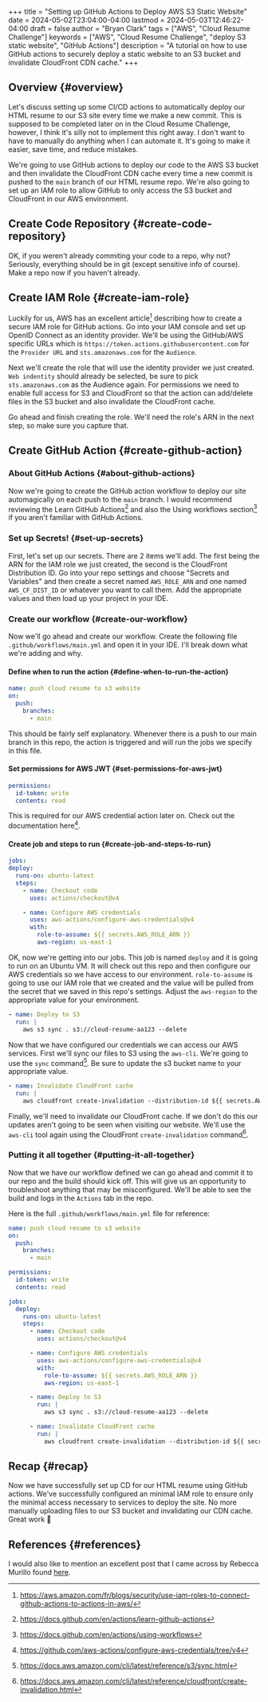 +++
title = "Setting up GitHub Actions to Deploy AWS S3 Static Website"
date = 2024-05-02T23:04:00-04:00
lastmod = 2024-05-03T12:46:22-04:00
draft = false
author = "Bryan Clark"
tags = ["AWS", "Cloud Resume Challenge"]
keywords = ["AWS", "Cloud Resume Challenge", "deploy S3 static website", "GitHub Actions"]
description = "A tutorial on how to use GitHub actions to securely deploy a static website to an S3 bucket and invalidate CloudFront CDN cache."
+++

## Overview {#overview}

Let's discuss setting up some CI/CD actions to automatically deploy our HTML resume to our S3 site every time we make a new commit. This is supposed to be completed later on in the Cloud Resume Challenge, however, I think it's silly not to implement this right away. I don't want to have to manually do anything when I can automate it. It's going to make it easier, save time, and reduce mistakes.

We're going to use GitHub actions to deploy our code to the AWS S3 bucket and then invalidate the CloudFront CDN cache every time a new commit is pushed to the `main` branch of our HTML resume repo. We're also going to set up an IAM role to allow GitHub to only access the S3 bucket and CloudFront in our AWS environment.


## Create Code Repository {#create-code-repository}

OK, if you weren't already commiting your code to a repo, why not? Seriously, everything should be in git (except sensitive info of course). Make a repo now if you haven't already.


## Create IAM Role {#create-iam-role}

Luckily for us, AWS has an excellent article[^fn:1] describing how to create a secure IAM role for GitHub actions. Go into your IAM console and set up OpenID Connect as an identity provider. We'll be using the GitHub/AWS specific URLs which is `https://token.actions.githubusercontent.com` for the `Provider URL` and `sts.amazonaws.com` for the `Audience`.

Next we'll create the role that will use the identity provider we just created. `Web indentity` should already be selected, be sure to pick `sts.amazonaws.com` as the Audience again. For permissions we need to enable full access for S3 and CloudFront so that the action can add/delete files in the S3 bucket and also invalidate the CloudFront cache.

Go ahead and finish creating the role. We'll need the role's ARN in the next step, so make sure you capture that.


## Create GitHub Action {#create-github-action}


### About GitHub Actions {#about-github-actions}

Now we're going to create the GitHub action workflow to deploy our site automagically on each push to the `main` branch. I would recommend reviewing the Learn GitHub Actions[^fn:2] and also the Using workflows section[^fn:3] if you aren't familiar with GitHub Actions.


### Set up Secrets! {#set-up-secrets}

First, let's set up our secrets. There are 2 items we'll add. The first being the ARN for the IAM role we just created, the second is the CloudFront Distribution ID. Go into your repo settings and choose "Secrets and Variables" and then create a secret named `AWS_ROLE_ARN` and one named `AWS_CF_DIST_ID` or whatever you want to call them. Add the appropriate values and then load up your project in your IDE.


### Create our workflow {#create-our-workflow}

Now we'll go ahead and create our workflow. Create the following file `.github/workflows/main.yml` and open it in your IDE. I'll break down what we're adding and why.


#### Define when to run the action {#define-when-to-run-the-action}

```yaml
name: push cloud resume to s3 website
on:
  push:
    branches:
      - main
```

This should be fairly self explanatory. Whenever there is a push to our main branch in this repo, the action is triggered and will run the jobs we specify in this file.


#### Set permissions for AWS JWT {#set-permissions-for-aws-jwt}

```yaml
permissions:
  id-token: write
  contents: read

```

This is required for our AWS credential action later on. Check out the documentation here[^fn:4].


#### Create job and steps to run {#create-job-and-steps-to-run}

```yaml
jobs:
deploy:
  runs-on: ubuntu-latest
  steps:
    - name: Checkout code
      uses: actions/checkout@v4

    - name: Configure AWS credentials
      uses: aws-actions/configure-aws-credentials@v4
      with:
        role-to-assume: ${{ secrets.AWS_ROLE_ARN }}
        aws-region: us-east-1
```

OK, now we're getting into our jobs. This job is named `deploy` and it is going to run on an Ubuntu VM. It will check out this repo and then configure our AWS credentials so we have access to our environment. `role-to-assume` is going to use our IAM role that we created and the value will be pulled from the secret that we saved in this repo's settings. Adjust the `aws-region` to the appropriate value for your environment.

```yaml
- name: Deploy to S3
  run: |
    aws s3 sync . s3://cloud-resume-aa123 --delete
```

Now that we have configured our credentials we can access our AWS services. First we'll sync our files to S3 using the `aws-cli`. We're going to use the `sync` command[^fn:5]. Be sure to update the s3 bucket name to your appropriate value.

```yaml
- name: Invalidate CloudFront cache
  run: |
    aws cloudfront create-invalidation --distribution-id ${{ secrets.AWS_CF_DIST_ID }} --paths "/*"
```

Finally, we'll need to invalidate our CloudFront cache. If we don't do this our updates aren't going to be seen when visiting our website. We'll use the `aws-cli` tool again using the CloudFront `create-invalidation` command[^fn:6].


### Putting it all together {#putting-it-all-together}

Now that we have our workflow defined we can go ahead and commit it to our repo and the build should kick off. This will give us an opportunity to troubleshoot anything that may be misconfigured. We'll be able to see the build and logs in the `Actions` tab in the repo.

Here is the full `.github/workflows/main.yml` file for reference:

```yaml
name: push cloud resume to s3 website
on:
  push:
    branches:
      - main

permissions:
  id-token: write
  contents: read

jobs:
  deploy:
    runs-on: ubuntu-latest
    steps:
      - name: Checkout code
        uses: actions/checkout@v4

      - name: Configure AWS credentials
        uses: aws-actions/configure-aws-credentials@v4
        with:
          role-to-assume: ${{ secrets.AWS_ROLE_ARN }}
          aws-region: us-east-1

      - name: Deploy to S3
        run: |
          aws s3 sync . s3://cloud-resume-aa123 --delete

      - name: Invalidate CloudFront cache
        run: |
          aws cloudfront create-invalidation --distribution-id ${{ secrets.AWS_CF_DIST_ID }} --paths "/*"

```


## Recap {#recap}

Now we have successfully set up CD for our HTML resume using GitHub actions. We've successfully configured an minimal IAM role to ensure only the minimal access necessary to services to deploy the site. No more manually uploading files to our S3 bucket and invalidating our CDN cache. Great work 🎉


## References {#references}

I would also like to mention an excellent post that I came across by Rebecca Murillo found [here](https://rebeca.murillo.link/en/blog/cicd-deploy-static-website-to-aws-s3/).

[^fn:1]: <https://aws.amazon.com/fr/blogs/security/use-iam-roles-to-connect-github-actions-to-actions-in-aws/>
[^fn:2]: <https://docs.github.com/en/actions/learn-github-actions>
[^fn:3]: <https://docs.github.com/en/actions/using-workflows>
[^fn:4]: <https://github.com/aws-actions/configure-aws-credentials/tree/v4>
[^fn:5]: <https://docs.aws.amazon.com/cli/latest/reference/s3/sync.html>
[^fn:6]: <https://docs.aws.amazon.com/cli/latest/reference/cloudfront/create-invalidation.html>
